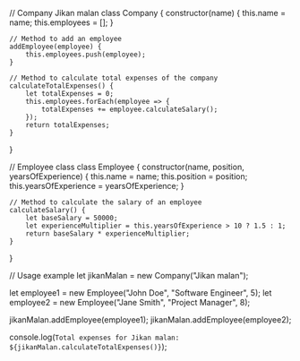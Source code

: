 // Company Jikan malan
class Company {
    constructor(name) {
        this.name = name;
        this.employees = [];
    }

    // Method to add an employee
    addEmployee(employee) {
        this.employees.push(employee);
    }

    // Method to calculate total expenses of the company
    calculateTotalExpenses() {
        let totalExpenses = 0;
        this.employees.forEach(employee => {
            totalExpenses += employee.calculateSalary();
        });
        return totalExpenses;
    }
}

// Employee class
class Employee {
    constructor(name, position, yearsOfExperience) {
        this.name = name;
        this.position = position;
        this.yearsOfExperience = yearsOfExperience;
    }

    // Method to calculate the salary of an employee
    calculateSalary() {
        let baseSalary = 50000;
        let experienceMultiplier = this.yearsOfExperience > 10 ? 1.5 : 1;
        return baseSalary * experienceMultiplier;
    }
}

// Usage example
let jikanMalan = new Company("Jikan malan");

let employee1 = new Employee("John Doe", "Software Engineer", 5);
let employee2 = new Employee("Jane Smith", "Project Manager", 8);

jikanMalan.addEmployee(employee1);
jikanMalan.addEmployee(employee2);

console.log(`Total expenses for Jikan malan: ${jikanMalan.calculateTotalExpenses()}`);
